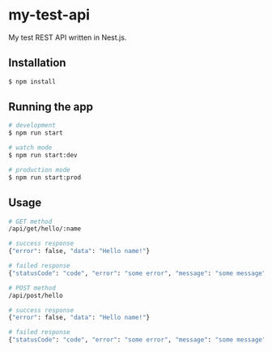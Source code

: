 # my-test-api

My test REST API written in Nest.js.

## Installation

```bash
$ npm install
```

## Running the app

```bash
# development
$ npm run start

# watch mode
$ npm run start:dev

# production mode
$ npm run start:prod
```

## Usage

```bash
# GET method
/api/get/hello/:name

# success response
{"error": false, "data": "Hello name!"}

# failed response
{"statusCode": "code", "error": "some error", "message": "some message"}
```

```bash
# POST method
/api/post/hello

# success response
{"error": false, "data": "Hello name!"}

# failed response
{"statusCode": "code", "error": "some error", "message": "some message"}
```
